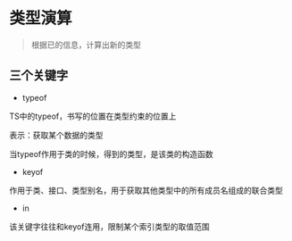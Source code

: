 # 类型演算

> 根据已的信息，计算出新的类型

## 三个关键字

- typeof

TS中的typeof，书写的位置在类型约束的位置上

表示：获取某个数据的类型

当typeof作用于类的时候，得到的类型，是该类的构造函数

- keyof

作用于类、接口、类型别名，用于获取其他类型中的所有成员名组成的联合类型

- in

该关键字往往和keyof连用，限制某个索引类型的取值范围